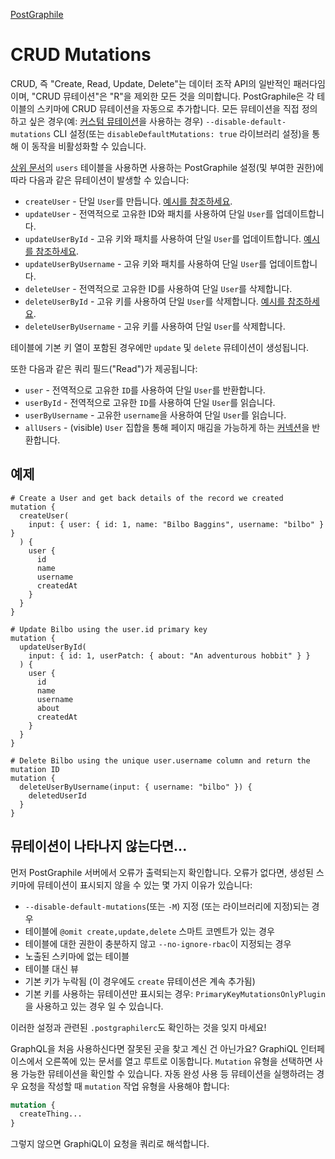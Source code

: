 [PostGraphile](https://www.graphile.org/)

# CRUD Mutations

CRUD, 즉 "Create, Read, Update, Delete"는 데이터 조작 API의 일반적인 패러다임이며, "CRUD 뮤테이션"은 "R"을 제외한 모든 것을 의미합니다. PostGraphile은 각 테이블의 스키마에 CRUD 뮤테이션을 자동으로 추가합니다. 모든 뮤테이션을 직접 정의하고 싶은 경우(예: [커스텀 뮤테이션](https://www.graphile.org/postgraphile/custom-mutations/)을 사용하는 경우) `--disable-default-mutations` CLI 설정(또는 `disableDefaultMutations: true` 라이브러리 설정)을 통해 이 동작을 비활성화할 수 있습니다.

[상위 문서](https://www.graphile.org/postgraphile/tables/)의 `users` 테이블을 사용하면 사용하는 PostGraphile 설정(및 부여한 권한)에 따라 다음과 같은 뮤테이션이 발생할 수 있습니다:

- `createUser` - 단일 `User`를 만듭니다. [예시를 참조하세요](https://www.graphile.org/postgraphile/examples/#Mutations__Create).
- `updateUser` - 전역적으로 고유한 ID와 패치를 사용하여 단일 `User`를 업데이트합니다.
- `updateUserById` - 고유 키와 패치를 사용하여 단일 `User`를 업데이트합니다. [예시를 참조하세요](https://www.graphile.org/postgraphile/examples/#Mutations__Update).
- `updateUserByUsername` - 고유 키와 패치를 사용하여 단일 `User`를 업데이트합니다.
- `deleteUser` - 전역적으로 고유한 ID를 사용하여 단일 `User`를 삭제합니다.
- `deleteUserById` - 고유 키를 사용하여 단일 `User`를 삭제합니다. [예시를 참조하세요](https://www.graphile.org/postgraphile/examples/#Mutations__Delete).
- `deleteUserByUsername` - 고유 키를 사용하여 단일 `User`를 삭제합니다.

테이블에 기본 키 열이 포함된 경우에만 `update` 및 `delete` 뮤테이션이 생성됩니다.

또한 다음과 같은 쿼리 필드("Read")가 제공됩니다:

- `user` - 전역적으로 고유한 `ID`를 사용하여 단일 `User`를 반환합니다.
- `userById` - 전역적으로 고유한 `ID`를 사용하여 단일 `User`를 읽습니다.
- `userByUsername` - 고유한 `username`을 사용하여 단일 `User`를 읽습니다.
- `allUsers` - (visible) `User` 집합을 통해 페이지 매김을 가능하게 하는 [커넥션](https://www.graphile.org/postgraphile/connections/)을 반환합니다.

## 예제

```postgresql
# Create a User and get back details of the record we created
mutation {
  createUser(
    input: { user: { id: 1, name: "Bilbo Baggins", username: "bilbo" } }
  ) {
    user {
      id
      name
      username
      createdAt
    }
  }
}

# Update Bilbo using the user.id primary key
mutation {
  updateUserById(
    input: { id: 1, userPatch: { about: "An adventurous hobbit" } }
  ) {
    user {
      id
      name
      username
      about
      createdAt
    }
  }
}

# Delete Bilbo using the unique user.username column and return the mutation ID
mutation {
  deleteUserByUsername(input: { username: "bilbo" }) {
    deletedUserId
  }
}
```

## 뮤테이션이 나타나지 않는다면...

먼저 PostGraphile 서버에서 오류가 출력되는지 확인합니다. 오류가 없다면, 생성된 스키마에 뮤테이션이 표시되지 않을 수 있는 몇 가지 이유가 있습니다:

- `--disable-default-mutations`(또는 `-M`) 지정 (또는 라이브러리에 지정)되는 경우
-  테이블에 `@omit create,update,delete` 스마트 코멘트가 있는 경우
- 테이블에 대한 권한이 충분하지 않고 `--no-ignore-rbac`이 지정되는 경우
- 노출된 스키마에 없는 테이블
- 테이블 대신 뷰
- 기본 키가 누락됨 (이 경우에도 `create` 뮤테이션은 계속 추가됨)
- 기본 키를 사용하는 뮤테이션만 표시되는 경우: `PrimaryKeyMutationsOnlyPlugin`을 사용하고 있는 경우 일 수 있습니다.

이러한 설정과 관련된 `.postgraphilerc`도 확인하는 것을 잊지 마세요!

GraphQL을 처음 사용하신다면 잘못된 곳을 찾고 계신 건 아닌가요? GraphiQL 인터페이스에서 오른쪽에 있는 문서를 열고 루트로 이동합니다. `Mutation` 유형을 선택하면 사용 가능한 뮤테이션을 확인할 수 있습니다. 자동 완성 사용 등 뮤테이션을 실행하려는 경우 요청을 작성할 때 `mutation` 작업 유형을 사용해야 합니다:

```graphql
mutation {
  createThing...
}
```

그렇지 않으면 GraphiQL이 요청을 쿼리로 해석합니다.

